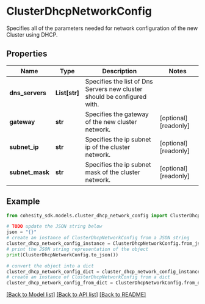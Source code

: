 # ClusterDhcpNetworkConfig

Specifies all of the parameters needed for network configuration of the new Cluster using DHCP.

## Properties

Name | Type | Description | Notes
------------ | ------------- | ------------- | -------------
**dns_servers** | **List[str]** | Specifies the list of Dns Servers new cluster should be configured with. | 
**gateway** | **str** | Specifies the gateway of the new cluster network. | [optional] [readonly] 
**subnet_ip** | **str** | Specifies the ip subnet ip of the cluster network. | [optional] [readonly] 
**subnet_mask** | **str** | Specifies the ip subnet mask of the cluster network. | [optional] [readonly] 

## Example

```python
from cohesity_sdk.models.cluster_dhcp_network_config import ClusterDhcpNetworkConfig

# TODO update the JSON string below
json = "{}"
# create an instance of ClusterDhcpNetworkConfig from a JSON string
cluster_dhcp_network_config_instance = ClusterDhcpNetworkConfig.from_json(json)
# print the JSON string representation of the object
print(ClusterDhcpNetworkConfig.to_json())

# convert the object into a dict
cluster_dhcp_network_config_dict = cluster_dhcp_network_config_instance.to_dict()
# create an instance of ClusterDhcpNetworkConfig from a dict
cluster_dhcp_network_config_from_dict = ClusterDhcpNetworkConfig.from_dict(cluster_dhcp_network_config_dict)
```
[[Back to Model list]](../README.md#documentation-for-models) [[Back to API list]](../README.md#documentation-for-api-endpoints) [[Back to README]](../README.md)


